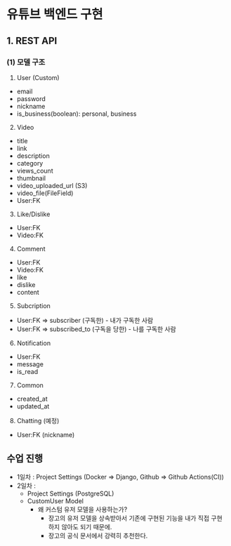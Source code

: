 # 유튜브 백엔드 구현

## 1. REST API

### (1) 모델 구조
1. User (Custom)

- email
- password
- nickname
- is_business(boolean): personal, business

2. Video

- title
- link
- description
- category
- views_count
- thumbnail
- video_uploaded_url (S3)
- video_file(FileField)
- User:FK

3. Like/Dislike

- User:FK
- Video:FK 


4. Comment

- User:FK
- Video:FK 
- like
- dislike
- content

5. Subcription

- User:FK => subscriber (구독한) - 내가 구독한 사람
- User:FK => subscribed_to (구독을 당한) - 나를 구독한 사람

6. Notification

- User:FK
- message
- is_read

7. Common

- created_at
- updated_at

8. Chatting (예정)

- User:FK   (nickname)

## 수업 진행
- 1일차 : Project Settings (Docker => Django, Github => Github Actions(CI))
- 2일차 : 
    - Project Settings (PostgreSQL)
    - CustomUser Model
        - 왜 커스텀 유저 모델을 사용하는가?
            - 장고의 유저 모델을 상속받아서 기존에 구현된 기능을 내가 직접 구현하지 않아도 되기 때문에.
            - 장고의 공식 문서에서 강력히 추천한다.